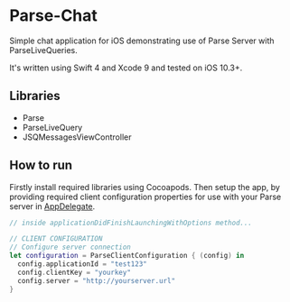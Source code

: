 # Parse-Chat 
 Simple chat application for iOS demonstrating use of Parse Server with ParseLiveQueries. 
 
 It's written using Swift 4 and Xcode 9 and tested on iOS 10.3+.

 ## Libraries 
 * Parse 
 * ParseLiveQuery
 * JSQMessagesViewController 
 
 ## How to run
 Firstly install required libraries using Cocoapods.
 Then setup the app, by providing required client configuration properties for use with your Parse server in [AppDelegate](./ParseChat/AppDelegate.swift).
 
```swift
// inside applicationDidFinishLaunchingWithOptions method...

// CLIENT CONFIGURATION
// Configure server connection
let configuration = ParseClientConfiguration { (config) in
  config.applicationId = "test123"
  config.clientKey = "yourkey"
  config.server = "http://yourserver.url"
}
```
